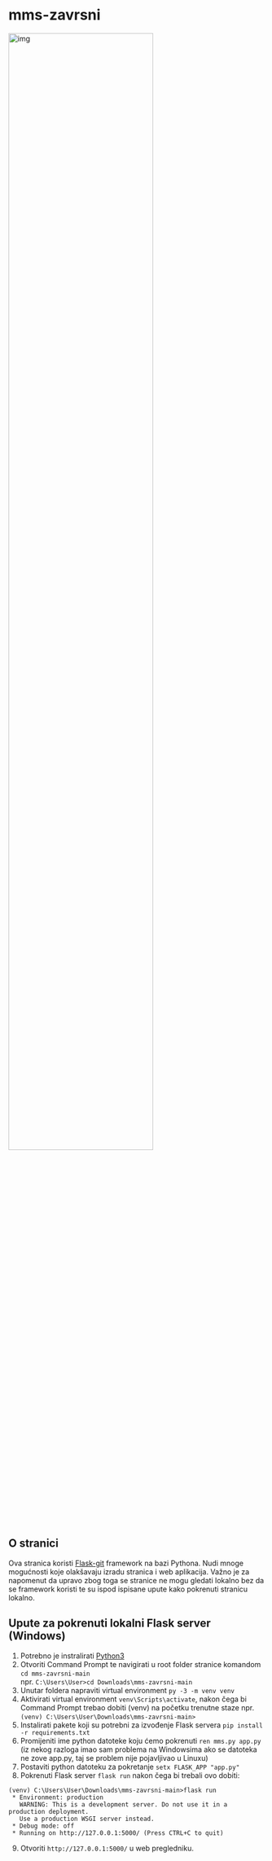 # mms-zavrsni
<img src="https://raw.github.com/SlavicPixel/mms-zavrsni/master/static/green_panda_nav.svg" alt="img" width="75%">

## O stranici
Ova stranica koristi [Flask-git](https://github.com/pallets/flask) framework na bazi Pythona. Nudi mnoge mogućnosti koje olakšavaju izradu stranica i web aplikacija. Važno je za napomenut da upravo zbog toga se stranice ne mogu gledati lokalno bez da se framework koristi te su ispod ispisane upute kako pokrenuti stranicu lokalno.

## Upute za pokrenuti lokalni Flask server (Windows)
1. Potrebno je instralirati [Python3](https://www.python.org/downloads/)
2. Otvoriti Command Prompt te navigirati u root folder stranice komandom `cd mms-zavrsni-main`<br /> npr. `C:\Users\User>cd Downloads\mms-zavrsni-main`
3. Unutar foldera napraviti virtual environment `py -3 -m venv venv`
4. Aktivirati virtual environment `venv\Scripts\activate`, nakon čega bi Command Prompt trebao dobiti (venv) na početku trenutne staze npr. `(venv) C:\Users\User\Downloads\mms-zavrsni-main>`
5. Instalirati pakete koji su potrebni za izvođenje Flask servera `pip install -r requirements.txt`
6. Promijeniti ime python datoteke koju ćemo pokrenuti `ren mms.py app.py` (iz nekog razloga imao sam problema na Windowsima ako se datoteka ne zove app.py, taj se problem nije pojavljivao u Linuxu)
7. Postaviti python datoteku za pokretanje `setx FLASK_APP "app.py"`
8. Pokrenuti Flask server `flask run` nakon čega bi trebali ovo dobiti:
```
(venv) C:\Users\User\Downloads\mms-zavrsni-main>flask run
 * Environment: production
   WARNING: This is a development server. Do not use it in a production deployment.
   Use a production WSGI server instead.
 * Debug mode: off
 * Running on http://127.0.0.1:5000/ (Press CTRL+C to quit)
```
9. Otvoriti `http://127.0.0.1:5000/` u web pregledniku.
